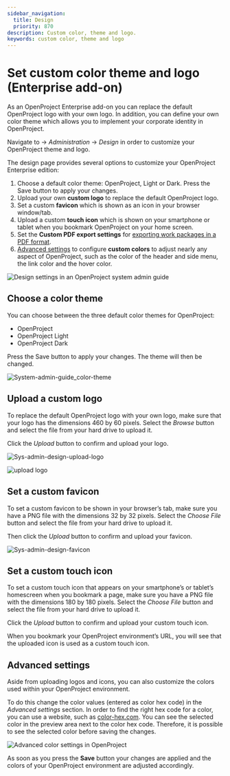 ```yaml
---
sidebar_navigation:
  title: Design
  priority: 870
description: Custom color, theme and logo.
keywords: custom color, theme and logo
---
```

# Set custom color theme and logo (Enterprise add-on)

As an OpenProject Enterprise add-on you can replace the default  OpenProject logo with your own logo. In addition, you can define your own color theme which allows you to implement your corporate identity in OpenProject.

Navigate to -> *Administration* -> *Design* in order to customize your OpenProject theme and logo.

The design page provides several options to customize your OpenProject Enterprise edition:

1. Choose a default color theme: OpenProject, Light or Dark. Press the Save button to apply your changes.
2. Upload your own **custom logo** to replace the default OpenProject logo.
3. Set a custom **favicon** which is shown as an icon in your browser window/tab.
4. Upload a custom **touch icon** which is shown on your smartphone or tablet when you bookmark OpenProject on your home screen.
5. Set the **Custom PDF export settings** for [exporting work packages in a PDF format](../../user-guide/work-packages/exporting/#pdf-export).
6. [Advanced settings](#advanced-settings) to configure **custom colors** to adjust nearly any aspect of OpenProject, such  as the color of the header and side menu, the link color and the hover color.

![Design settings in an OpenProject system admin guide](openproject_system_guide_design.png)

## Choose a color theme

You can choose between the three default color themes for OpenProject:

* OpenProject
* OpenProject Light
* OpenProject Dark

Press the Save button to apply your changes. The theme will then be changed.

![System-admin-guide_color-theme](System-admin-guide_color-theme.png)

## Upload a custom logo

To replace the default OpenProject logo with your own logo, make sure that your logo has the dimensions 460 by 60 pixels. Select the *Browse* button and select the file from your hard drive to upload it.

Click the *Upload* button to confirm and upload your logo.

![Sys-admin-design-upload-logo](Sys-admin-design-upload-logo.png)

![upload logo](system_admin_logo_updated.png)

## Set a custom favicon

To set a custom favicon to be shown in your browser’s tab, make sure  you have a PNG file with the dimensions 32 by 32 pixels. Select the *Choose File* button and select the file from your hard drive to upload it.

Then click the *Upload* button to confirm and upload your favicon.

![Sys-admin-design-favicon](Sys-admin-design-favicon.png)

## Set a custom touch icon

To set a custom touch icon that appears on your smartphone’s or  tablet’s homescreen when you bookmark a page, make sure you have a PNG  file with the dimensions 180 by 180 pixels. Select the *Choose File* button and select the file from your hard drive to upload it.

Click the *Upload* button to confirm and upload your custom touch icon.

When you bookmark your OpenProject environment’s URL, you will see that the uploaded icon is used as a custom touch icon.

## Advanced settings

Aside from uploading logos and icons, you can also customize the colors used within your OpenProject environment.

To do this change the color values (entered as color hex code) in the *Advanced settings* section. In order to find the right hex code for a color, you can use a website, such as [color-hex.com](https://www.color-hex.com/).
 You can see the selected color in the preview area next to the color hex code. Therefore, it is possible to see the selected color before saving the changes.

![Advanced color settings in OpenProject](openproject_system_guide_design_advanced_settings_primer.png)

As soon as you press the **Save** button your changes are applied and the colors of your OpenProject environment are adjusted accordingly.

